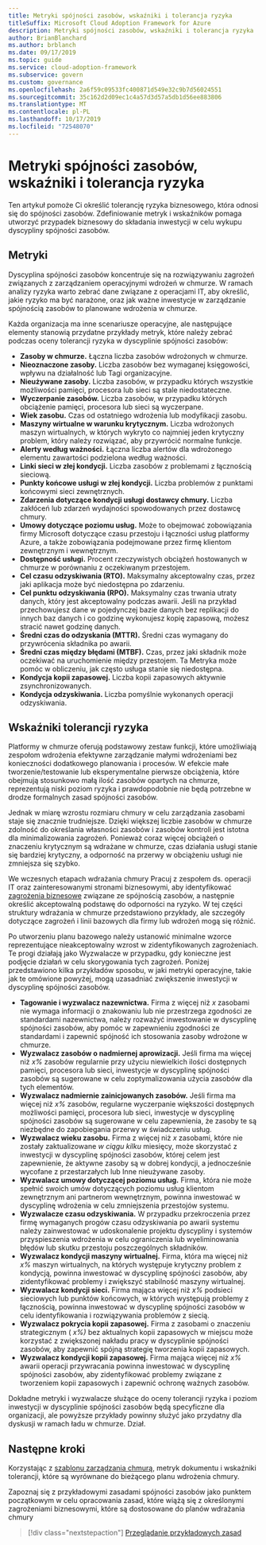 ```yaml
---
title: Metryki spójności zasobów, wskaźniki i tolerancja ryzyka
titleSuffix: Microsoft Cloud Adoption Framework for Azure
description: Metryki spójności zasobów, wskaźniki i tolerancja ryzyka
author: BrianBlanchard
ms.author: brblanch
ms.date: 09/17/2019
ms.topic: guide
ms.service: cloud-adoption-framework
ms.subservice: govern
ms.custom: governance
ms.openlocfilehash: 2a6f59c09533fc400871d549e32c9b7d56024551
ms.sourcegitcommit: 35c162d2d09ec1c4a57d3d57a5db1d56ee883806
ms.translationtype: MT
ms.contentlocale: pl-PL
ms.lasthandoff: 10/17/2019
ms.locfileid: "72548070"
---
```

# <a name="resource-consistency-metrics-indicators-and-risk-tolerance"></a>Metryki spójności zasobów, wskaźniki i tolerancja ryzyka

Ten artykuł pomoże Ci określić tolerancję ryzyka biznesowego, która odnosi się do spójności zasobów. Zdefiniowanie metryk i wskaźników pomaga utworzyć przypadek biznesowy do składania inwestycji w celu wykupu dyscypliny spójności zasobów.

## <a name="metrics"></a>Metryki

Dyscyplina spójności zasobów koncentruje się na rozwiązywaniu zagrożeń związanych z zarządzaniem operacyjnymi wdrożeń w chmurze. W ramach analizy ryzyka warto zebrać dane związane z operacjami IT, aby określić, jakie ryzyko ma być narażone, oraz jak ważne inwestycje w zarządzanie spójnością zasobów to planowane wdrożenia w chmurze.

Każda organizacja ma inne scenariusze operacyjne, ale następujące elementy stanowią przydatne przykłady metryk, które należy zebrać podczas oceny tolerancji ryzyka w dyscyplinie spójności zasobów:

- **Zasoby w chmurze.** Łączna liczba zasobów wdrożonych w chmurze.
- **Nieoznaczone zasoby.** Liczba zasobów bez wymaganej księgowości, wpływu na działalność lub Tagi organizacyjne.
- **Nieużywane zasoby.** Liczba zasobów, w przypadku których wszystkie możliwości pamięci, procesora lub sieci są stale niedostateczne.
- **Wyczerpanie zasobów.** Liczba zasobów, w przypadku których obciążenie pamięci, procesora lub sieci są wyczerpane.
- **Wiek zasobu.** Czas od ostatniego wdrożenia lub modyfikacji zasobu.
- **Maszyny wirtualne w warunku krytycznym.** Liczba wdrożonych maszyn wirtualnych, w których wykryto co najmniej jeden krytyczny problem, który należy rozwiązać, aby przywrócić normalne funkcje.
- **Alerty według ważności.** Łączna liczba alertów dla wdrożonego elementu zawartości podzielona według ważności.
- **Linki sieci w złej kondycji.** Liczba zasobów z problemami z łącznością sieciową.
- **Punkty końcowe usługi w złej kondycji.** Liczba problemów z punktami końcowymi sieci zewnętrznych.
- **Zdarzenia dotyczące kondycji usługi dostawcy chmury.** Liczba zakłóceń lub zdarzeń wydajności spowodowanych przez dostawcę chmury.
- **Umowy dotyczące poziomu usług.** Może to obejmować zobowiązania firmy Microsoft dotyczące czasu przestoju i łączności usług platformy Azure, a także zobowiązania podejmowane przez firmę klientom zewnętrznym i wewnętrznym.
- **Dostępność usługi.** Procent rzeczywistych obciążeń hostowanych w chmurze w porównaniu z oczekiwanym przestojem.
- **Cel czasu odzyskiwania (RTO).** Maksymalny akceptowalny czas, przez jaki aplikacja może być niedostępna po zdarzeniu.
- **Cel punktu odzyskiwania (RPO).** Maksymalny czas trwania utraty danych, który jest akceptowalny podczas awarii. Jeśli na przykład przechowujesz dane w pojedynczej bazie danych bez replikacji do innych baz danych i co godzinę wykonujesz kopię zapasową, możesz stracić nawet godzinę danych.
- **Średni czas do odzyskania (MTTR).** Średni czas wymagany do przywrócenia składnika po awarii.
- **Średni czas między błędami (MTBF).** Czas, przez jaki składnik może oczekiwać na uruchomienie między przestojem. Ta Metryka może pomóc w obliczeniu, jak często usługa stanie się niedostępna.
- **Kondycja kopii zapasowej.** Liczba kopii zapasowych aktywnie zsynchronizowanych.
- **Kondycja odzyskiwania.** Liczba pomyślnie wykonanych operacji odzyskiwania.

## <a name="risk-tolerance-indicators"></a>Wskaźniki tolerancji ryzyka

Platformy w chmurze oferują podstawowy zestaw funkcji, które umożliwiają zespołom wdrożenia efektywne zarządzanie małymi wdrożeniami bez konieczności dodatkowego planowania i procesów. W efekcie małe tworzenie/testowanie lub eksperymentalne pierwsze obciążenia, które obejmują stosunkowo małą ilość zasobów opartych na chmurze, reprezentują niski poziom ryzyka i prawdopodobnie nie będą potrzebne w drodze formalnych zasad spójności zasobów.

Jednak w miarę wzrostu rozmiaru chmury w celu zarządzania zasobami staje się znacznie trudniejsze. Dzięki większej liczbie zasobów w chmurze zdolność do określania własności zasobów i zasobów kontroli jest istotna dla minimalizowania zagrożeń. Ponieważ coraz więcej obciążeń o znaczeniu krytycznym są wdrażane w chmurze, czas działania usługi stanie się bardziej krytyczny, a odporność na przerwy w obciążeniu usługi nie zmniejsza się szybko.

We wczesnych etapach wdrażania chmury Pracuj z zespołem ds. operacji IT oraz zainteresowanymi stronami biznesowymi, aby identyfikować [zagrożenia biznesowe](./business-risks.md) związane ze spójnością zasobów, a następnie określić akceptowalną podstawę do odporności na ryzyko. W tej części struktury wdrażania w chmurze przedstawiono przykłady, ale szczegóły dotyczące zagrożeń i linii bazowych dla firmy lub wdrożeń mogą się różnić.

Po utworzeniu planu bazowego należy ustanowić minimalne wzorce reprezentujące nieakceptowalny wzrost w zidentyfikowanych zagrożeniach. Te progi działają jako Wyzwalacze w przypadku, gdy konieczne jest podjęcie działań w celu skorygowania tych zagrożeń. Poniżej przedstawiono kilka przykładów sposobu, w jaki metryki operacyjne, takie jak te omówione powyżej, mogą uzasadniać zwiększenie inwestycji w dyscyplinę spójności zasobów.

- **Tagowanie i wyzwalacz nazewnictwa.** Firma z więcej niż _x_ zasobami nie wymaga informacji o znakowaniu lub nie przestrzega zgodności ze standardami nazewnictwa, należy rozważyć inwestowanie w dyscyplinę spójności zasobów, aby pomóc w zapewnieniu zgodności ze standardami i zapewnić spójność ich stosowania zasoby wdrożone w chmurze.
- **Wyzwalacz zasobów o nadmiernej aprowizacji.** Jeśli firma ma więcej niż _x%_ zasobów regularnie przy użyciu niewielkich ilości dostępnych pamięci, procesora lub sieci, inwestycje w dyscyplinę spójności zasobów są sugerowane w celu zoptymalizowania użycia zasobów dla tych elementów.
- **Wyzwalacz nadmiernie zainicjowanych zasobów.** Jeśli firma ma więcej niż _x%_ zasobów, regularne wyczerpanie większości dostępnych możliwości pamięci, procesora lub sieci, inwestycje w dyscyplinę spójności zasobów są sugerowane w celu zapewnienia, że zasoby te są niezbędne do zapobiegania przerwy w świadczeniu usług.
- **Wyzwalacz wieku zasobu.** Firma z więcej niż _x_ zasobami, które nie zostały zaktualizowane _w ciągu kilku_ miesięcy, może skorzystać z inwestycji w dyscyplinę spójności zasobów, której celem jest zapewnienie, że aktywne zasoby są w dobrej kondycji, a jednocześnie wycofane z przestarzałych lub Inne nieużywane zasoby.
- **Wyzwalacz umowy dotyczącej poziomu usług.** Firma, która nie może spełnić swoich umów dotyczących poziomu usług klientom zewnętrznym ani partnerom wewnętrznym, powinna inwestować w dyscyplinę wdrożenia w celu zmniejszenia przestojów systemu.
- **Wyzwalacze czasu odzyskiwania.** W przypadku przekroczenia przez firmę wymaganych progów czasu odzyskiwania po awarii systemu należy zainwestować w udoskonalenie projektu dyscypliny i systemów przyspieszenia wdrożenia w celu ograniczenia lub wyeliminowania błędów lub skutku przestoju poszczególnych składników.
- **Wyzwalacz kondycji maszyny wirtualnej.** Firma, która ma więcej niż _x%_ maszyn wirtualnych, na których występuje krytyczny problem z kondycją, powinna inwestować w dyscyplinę spójności zasobów, aby zidentyfikować problemy i zwiększyć stabilność maszyny wirtualnej.
- **Wyzwalacz kondycji sieci.** Firma mająca więcej niż _x%_ podsieci sieciowych lub punktów końcowych, w których występują problemy z łącznością, powinna inwestować w dyscyplinę spójności zasobów w celu identyfikowania i rozwiązywania problemów z siecią.
- **Wyzwalacz pokrycia kopii zapasowej.** Firma z zasobami o znaczeniu strategicznym ( _x%)_ bez aktualnych kopii zapasowych w miejscu może korzystać z zwiększonej nakładu pracy w dyscyplinie spójności zasobów, aby zapewnić spójną strategię tworzenia kopii zapasowych.
- **Wyzwalacz kondycji kopii zapasowej.** Firma mająca więcej niż _x%_ awarii operacji przywracania powinna inwestować w dyscyplinę spójności zasobów, aby zidentyfikować problemy związane z tworzeniem kopii zapasowych i zapewnić ochronę ważnych zasobów.

Dokładne metryki i wyzwalacze służące do oceny tolerancji ryzyka i poziom inwestycji w dyscyplinie spójności zasobów będą specyficzne dla organizacji, ale powyższe przykłady powinny służyć jako przydatny dla dyskusji w ramach ładu w chmurze. Dział.

## <a name="next-steps"></a>Następne kroki

Korzystając z [szablonu zarządzania chmurą](./template.md), metryk dokumentu i wskaźniki tolerancji, które są wyrównane do bieżącego planu wdrożenia chmury.

Zapoznaj się z przykładowymi zasadami spójności zasobów jako punktem początkowym w celu opracowania zasad, które wiążą się z określonymi zagrożeniami biznesowymi, które są dostosowane do planów wdrażania chmury

> [!div class="nextstepaction"]
> [Przeglądanie przykładowych zasad](./policy-statements.md)
